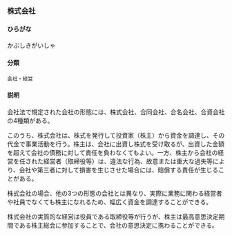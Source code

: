 <div style="display:none;">

## [あ行](securities-terms?id=あ行)
## [か行](securities-terms?id=か行)

</div>

### 株式会社

#### ひらがな

かぶしきがいしゃ

#### 分類

`会社・経営`

#### 説明

会社法で規定された会社の形態には、株式会社、合同会社、合名会社、合資会社の4種類がある。
 
このうち、株式会社は、株式を発行して投資家（株主）から資金を調達し、その代金で事業活動を行う。株主は、会社に出資し株式を受け取るが、出資した金額を超えて会社の債務に対して責任を負わなくてもよい。一方、株主から会社の経営を任された経営者（取締役等）は、違法な行為、故意または重大な過失等により、会社や第三者に対して損害を生じさせた場合には、賠償する責任が生じることがある。
 
株式会社の場合、他の3つの形態の会社とは異なり、実際に業務に関わる経営者や社員でなくても株主になれるため、幅広く資金を調達することができる。
 
株式会社の実質的な経営は役員である取締役等が行うが、株主は最高意思決定期間である株主総会に参加することで、会社の意思決定に携わることができる。

<div style="display:none;">

## [さ行](securities-terms?id=さ行)
## [た行](securities-terms?id=た行)
## [な行](securities-terms?id=な行)
## [は行](securities-terms?id=は行)
## [ま行](securities-terms?id=ま行)
## [や行](securities-terms?id=や行)
## [ら行](securities-terms?id=ら行)
## [わ行](securities-terms?id=わ行)
## [英数字・記号](securities-terms?id=英数字・記号)

</div>

